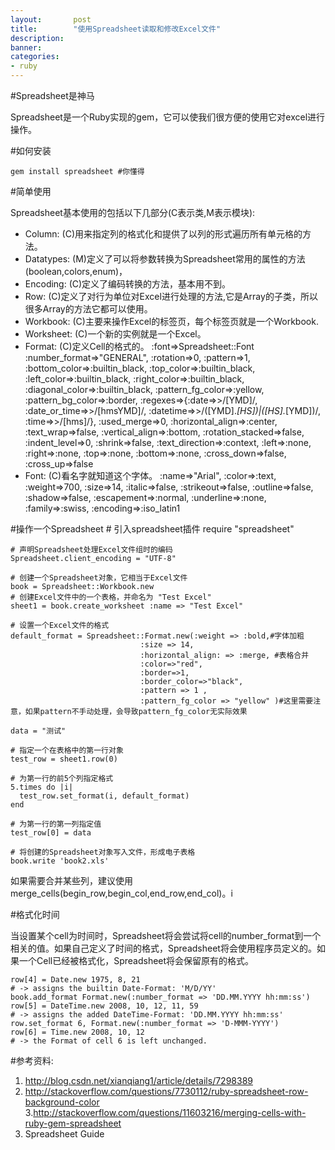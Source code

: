 ```yaml
---
layout:       post
title:        "使用Spreadsheet读取和修改Excel文件"
description: 
banner: 
categories: 
- ruby 
---
```


#Spreadsheet是神马

Spreadsheet是一个Ruby实现的gem，它可以使我们很方便的使用它对excel进行操作。

#如何安装

    gem install spreadsheet #你懂得

#简单使用

Spreadsheet基本使用的包括以下几部分(C表示类,M表示模块):

* Column: (C)用来指定列的格式化和提供了以列的形式遍历所有单元格的方法。
* Datatypes: (M)定义了可以将参数转换为Spreadsheet常用的属性的方法(boolean,colors,enum)，
* Encoding: (C)定义了编码转换的方法，基本用不到。
* Row: (C)定义了对行为单位对Excel进行处理的方法,它是Array的子类，所以很多Array的方法它都可以使用。
* Workbook: (C)主要来操作Excel的标签页，每个标签页就是一个Workbook.
* Worksheet: (C)一个新的实例就是一个Excel。
* Format: (C)定义Cell的格式的。
    :font=>Spreadsheet::Font :number_format=>"GENERAL", :rotation=>0, :pattern=>1, :bottom_color=>:builtin_black, :top_color=>:builtin_black, :left_color=>:builtin_black, :right_color=>:builtin_black, :diagonal_color=>:builtin_black, :pattern_fg_color=>:yellow, :pattern_bg_color=>:border, :regexes=>{:date=>>/[YMD]/, :date_or_time=>>/[hmsYMD]/, :datetime=>>/([YMD].*[HS])|([HS].*[YMD])/, :time=>>/[hms]/}, :used_merge=>0, :horizontal_align=>:center, :text_wrap=>false, :vertical_align=>:bottom, :rotation_stacked=>false, :indent_level=>0, :shrink=>false, :text_direction=>:context, :left=>:none, :right=>:none, :top=>:none, :bottom=>:none, :cross_down=>false, :cross_up=>false
* Font: (C)看名字就知道这个字体。
    :name=>"Arial", :color=>:text, :weight=>700, :size=>14, :italic=>false, :strikeout=>false, :outline=>false, :shadow=>false, :escapement=>:normal, :underline=>:none, :family=>:swiss, :encoding=>:iso_latin1

#操作一个Spreadsheet
    # 引入spreadsheet插件
    require "spreadsheet"

    # 声明Spreadsheet处理Excel文件组时的编码
    Spreadsheet.client_encoding = "UTF-8"

    # 创建一个Spreadsheet对象，它相当于Excel文件
    book = Spreadsheet::Workbook.new
    # 创建Excel文件中的一个表格，并命名为 "Test Excel"
    sheet1 = book.create_worksheet :name => "Test Excel"

    # 设置一个Excel文件的格式
    default_format = Spreadsheet::Format.new(:weight => :bold,#字体加粗
                                 :size => 14, 
                                 :horizontal_align: => :merge, #表格合并
                                 :color=>"red", 
                                 :border=>1, 
                                 :border_color=>"black",
                                 :pattern => 1 ,
                                 :pattern_fg_color => "yellow" )#这里需要注意，如果pattern不手动处理，会导致pattern_fg_color无实际效果

    data = "测试"

    # 指定一个在表格中的第一行对象
    test_row = sheet1.row(0)

    # 为第一行的前5个列指定格式
    5.times do |i|
      test_row.set_format(i, default_format)
    end

    # 为第一行的第一列指定值
    test_row[0] = data

    # 将创建的Spreadsheet对象写入文件，形成电子表格
    book.write 'book2.xls'

如果需要合并某些列，建议使用merge_cells(begin_row,begin_col,end_row,end_col)。i

#格式化时间

当设置某个cell为时间时，Spreadsheet将会尝试将cell的number_format到一个相关的值。如果自己定义了时间的格式，Spreadsheet将会使用程序员定义的。如果一个Cell已经被格式化，Spreadsheet将会保留原有的格式。

    row[4] = Date.new 1975, 8, 21
    # -> assigns the builtin Date-Format: 'M/D/YY'
    book.add_format Format.new(:number_format => 'DD.MM.YYYY hh:mm:ss')
    row[5] = DateTime.new 2008, 10, 12, 11, 59
    # -> assigns the added DateTime-Format: 'DD.MM.YYYY hh:mm:ss'
    row.set_format 6, Format.new(:number_format => 'D-MMM-YYYY')
    row[6] = Time.new 2008, 10, 12
    # -> the Format of cell 6 is left unchanged.

#参考资料:
1. http://blog.csdn.net/xianqiang1/article/details/7298389
2. http://stackoverflow.com/questions/7730112/ruby-spreadsheet-row-background-color
3.http://stackoverflow.com/questions/11603216/merging-cells-with-ruby-gem-spreadsheet
4. Spreadsheet Guide
